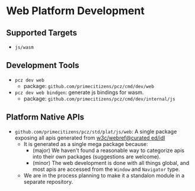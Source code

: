 # Web Platform Development

## Supported Targets

- `js/wasm`

## Development Tools

- `pcz dev web`
  - package: `github.com/primecitizens/pcz/cmd/dev/web`
- `pcz dev web bindgen`: generate js bindings for wasm.
  - package: `github.com/primecitizens/pcz/cmd/dev/internal/js`

## Platform Native APIs

- `github.com/primecitizens/pcz/std/plat/js/web`: A single package exposing all apis generated from [w3c/webref@curated ed/idl](https://github.com/w3c/webref)
  - It is generated as a single mega package because:
    - (major) We haven't found a reasonable way to categorize apis into their own packages (suggestions are welcome).
    - (minor) The web development is done with all things global, and most apis are accessed from the `Window` and `Navigator` type.
  - We are in the process planning to make it a standalon module in a separate repository.
